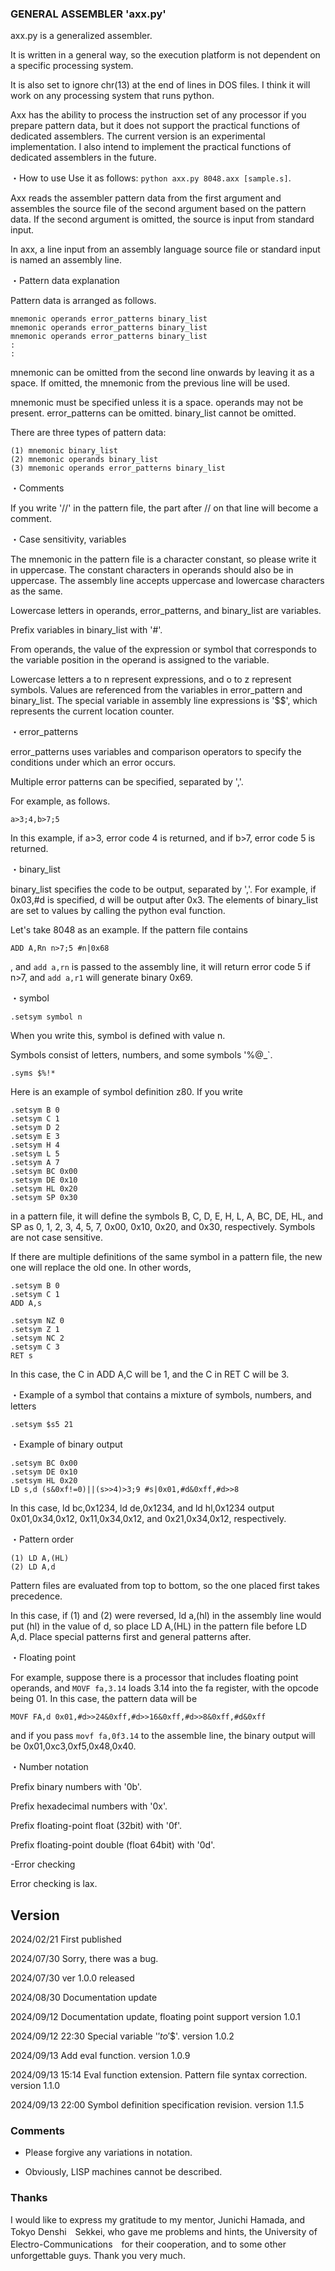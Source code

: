 ### GENERAL ASSEMBLER 'axx.py'

axx.py is a generalized assembler.

It is written in a general way, so the execution platform is not dependent on a specific processing system.

It is also set to ignore chr(13) at the end of lines in DOS files. I think it will work on any processing system that runs python.

Axx has the ability to process the instruction set of any processor if you prepare pattern data, but it does not support the practical functions of dedicated assemblers. The current version is an experimental implementation. I also intend to implement the practical functions of dedicated assemblers in the future.

・How to use
Use it as follows: `python axx.py 8048.axx [sample.s]`.

Axx reads the assembler pattern data from the first argument and assembles the source file of the second argument based on the pattern data. If the second argument is omitted, the source is input from standard input.

In axx, a line input from an assembly language source file or standard input is named an assembly line.

・Pattern data explanation

Pattern data is arranged as follows.

```
mnemonic operands error_patterns binary_list
mnemonic operands error_patterns binary_list
mnemonic operands error_patterns binary_list
:
:
```

mnemonic can be omitted from the second line onwards by leaving it as a space. If omitted, the mnemonic from the previous line will be used.

mnemonic must be specified unless it is a space. operands may not be present. error_patterns can be omitted. binary_list cannot be omitted.

There are three types of pattern data:

```
(1) mnemonic binary_list
(2) mnemonic operands binary_list
(3) mnemonic operands error_patterns binary_list
```

・Comments

If you write '//' in the pattern file, the part after // on that line will become a comment.

・Case sensitivity, variables

The mnemonic in the pattern file is a character constant, so please write it in uppercase. The constant characters in operands should also be in uppercase. The assembly line accepts uppercase and lowercase characters as the same.

Lowercase letters in operands, error_patterns, and binary_list are variables.

Prefix variables in binary_list with '#'.

From operands, the value of the expression or symbol that corresponds to the variable position in the operand is assigned to the variable.

Lowercase letters a to n represent expressions, and o to z represent symbols. Values ​​are referenced from the variables in error_pattern and binary_list. The special variable in assembly line expressions is '$$', which represents the current location counter.

・error_patterns

error_patterns uses variables and comparison operators to specify the conditions under which an error occurs.

Multiple error patterns can be specified, separated by ','.

For example, as follows.

```
a>3;4,b>7;5
```

In this example, if a>3, error code 4 is returned, and if b>7, error code 5 is returned.

・binary_list

binary_list specifies the code to be output, separated by ','. For example, if 0x03,#d is specified, d will be output after 0x3. The elements of binary_list are set to values ​​by calling the python eval function.

Let's take 8048 as an example. If the pattern file contains

```
ADD A,Rn n>7;5 #n|0x68
```

, and `add a,rn` is passed to the assembly line, it will return error code 5 if n>7, and `add a,r1` will generate binary 0x69.

・symbol

```
.setsym symbol n
```

When you write this, symbol is defined with value n.

Symbols consist of letters, numbers, and some symbols '$%@_'. Some symbols can be changed by writing the `.syms` command in the pattern file. Be careful because they may conflict with the symbols of the expression operators. The default is `$%@_`.


```
.syms $%!*
```

Here is an example of symbol definition z80. If you write

```
.setsym B 0
.setsym C 1
.setsym D 2
.setsym E 3
.setsym H 4
.setsym L 5
.setsym A 7
.setsym BC 0x00
.setsym DE 0x10
.setsym HL 0x20
.setsym SP 0x30
```

in a pattern file, it will define the symbols B, C, D, E, H, L, A, BC, DE, HL, and SP as 0, 1, 2, 3, 4, 5, 7, 0x00, 0x10, 0x20, and 0x30, respectively. Symbols are not case sensitive.

If there are multiple definitions of the same symbol in a pattern file, the new one will replace the old one. In other words,

```
.setsym B 0
.setsym C 1
ADD A,s

.setsym NZ 0
.setsym Z 1
.setsym NC 2
.setsym C 3
RET s
```

In this case, the C in ADD A,C will be 1, and the C in RET C will be 3.

・Example of a symbol that contains a mixture of symbols, numbers, and letters

```
.setsym $s5 21
```

・Example of binary output

```
.setsym BC 0x00
.setsym DE 0x10
.setsym HL 0x20
LD s,d (s&0xf!=0)||(s>>4)>3;9 #s|0x01,#d&0xff,#d>>8
```

In this case, ld bc,0x1234, ld de,0x1234, and ld hl,0x1234 output 0x01,0x34,0x12, 0x11,0x34,0x12, and 0x21,0x34,0x12, respectively.

・Pattern order

```
(1) LD A,(HL)
(2) LD A,d
```

Pattern files are evaluated from top to bottom, so the one placed first takes precedence.

In this case, if (1) and (2) were reversed, ld a,(hl) in the assembly line would put (hl) in the value of d, so place LD A,(HL) in the pattern file before LD A,d. Place special patterns first and general patterns after.

・Floating point

For example, suppose there is a processor that includes floating point operands, and `MOVF fa,3.14` loads 3.14 into the fa register, with the opcode being 01. In this case, the pattern data will be

```
MOVF FA,d 0x01,#d>>24&0xff,#d>>16&0xff,#d>>8&0xff,#d&0xff
```

and if you pass `movf fa,0f3.14` to the assemble line, the binary output will be 0x01,0xc3,0xf5,0x48,0x40.

・Number notation

Prefix binary numbers with '0b'.

Prefix hexadecimal numbers with '0x'.

Prefix floating-point float (32bit) with '0f'.

Prefix floating-point double (float 64bit) with '0d'.

-Error checking

Error checking is lax.

## Version

2024/02/21 First published

2024/07/30 Sorry, there was a bug.

2024/07/30 ver 1.0.0 released

2024/08/30 Documentation update

2024/09/12 Documentation update, floating point support version 1.0.1

2024/09/12 22:30 Special variable '$' to '$$'. version 1.0.2

2024/09/13 Add eval function. version 1.0.9

2024/09/13 15:14 Eval function extension. Pattern file syntax correction. version 1.1.0

2024/09/13 22:00 Symbol definition specification revision. version 1.1.5

### Comments

- Please forgive any variations in notation.

- Obviously, LISP machines cannot be described.

### Thanks

I would like to express my gratitude to my mentor, Junichi Hamada, and Tokyo Denshi　Sekkei, who gave me problems and hints, the University of Electro-Communications　for their cooperation, and to some other unforgettable guys.
Thank you very much.
